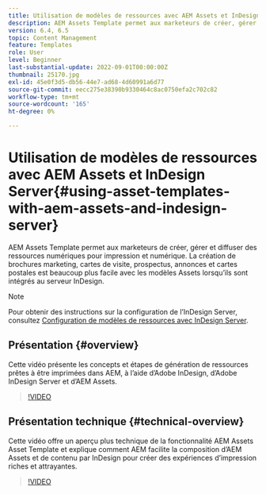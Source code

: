 ```yaml
---
title: Utilisation de modèles de ressources avec AEM Assets et InDesign Server
description: AEM Assets Template permet aux marketeurs de créer, gérer et diffuser des ressources numériques pour impression et numérique. La création de brochures marketing, cartes de visite, prospectus, annonces et cartes postales est beaucoup plus facile avec les modèles Assets lorsqu’ils sont intégrés au serveur InDesign.
version: 6.4, 6.5
topic: Content Management
feature: Templates
role: User
level: Beginner
last-substantial-update: 2022-09-01T00:00:00Z
thumbnail: 25170.jpg
exl-id: 45e0f3d5-db56-44e7-ad68-4d60991a6d77
source-git-commit: eecc275e38390b9330464c8ac0750efa2c702c82
workflow-type: tm+mt
source-wordcount: '165'
ht-degree: 0%

---
```


# Utilisation de modèles de ressources avec AEM Assets et InDesign Server{#using-asset-templates-with-aem-assets-and-indesign-server}

AEM Assets Template permet aux marketeurs de créer, gérer et diffuser des ressources numériques pour impression et numérique. La création de brochures marketing, cartes de visite, prospectus, annonces et cartes postales est beaucoup plus facile avec les modèles Assets lorsqu’ils sont intégrés au serveur InDesign.

>[!NOTE]
>
>Pour obtenir des instructions sur la configuration de l’InDesign Server, consultez [Configuration de modèles de ressources avec InDesign Server](asset-templates-technical-video-setup.md).

## Présentation {#overview}

Cette vidéo présente les concepts et étapes de génération de ressources prêtes à être imprimées dans AEM, à l’aide d’Adobe InDesign, d’Adobe InDesign Server et d’AEM Assets.

>[!VIDEO](https://video.tv.adobe.com/v/25170?quality=12&learn=on)

## Présentation technique {#technical-overview}

Cette vidéo offre un aperçu plus technique de la fonctionnalité AEM Assets Asset Template et explique comment AEM facilite la composition d’AEM Assets et de contenu par InDesign pour créer des expériences d’impression riches et attrayantes.

>[!VIDEO](https://video.tv.adobe.com/v/17071?quality=12&learn=on)
